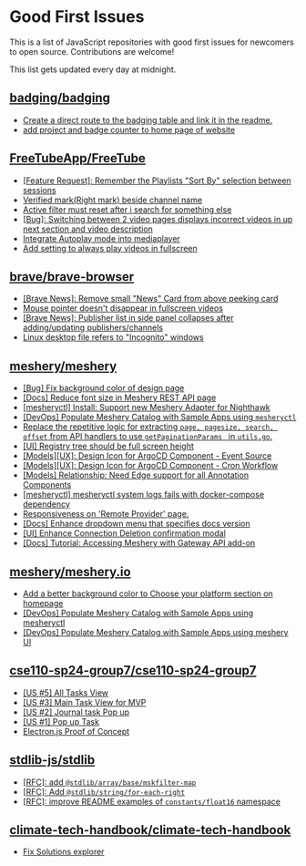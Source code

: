 # Good First Issues

This is a list of JavaScript repositories with good first issues for newcomers to open source. Contributions are welcome!

This list gets updated every day at midnight.

## [badging/badging](https://github.com/badging/badging)

- [Create a direct route to the badging table and link it in the readme.](https://github.com/badging/badging/issues/100)
- [add project and badge counter to home page of website](https://github.com/badging/badging/issues/101)

## [FreeTubeApp/FreeTube](https://github.com/FreeTubeApp/FreeTube)

- [[Feature Request]: Remember the Playlists "Sort By" selection between sessions](https://github.com/FreeTubeApp/FreeTube/issues/5008)
- [Verified mark(Right mark) beside channel name](https://github.com/FreeTubeApp/FreeTube/issues/944)
- [Active filter must reset after i search for something else](https://github.com/FreeTubeApp/FreeTube/issues/1693)
- [[Bug]: Switching between 2 video pages displays incorrect videos in up next section and video description](https://github.com/FreeTubeApp/FreeTube/issues/2261)
- [Integrate Autoplay mode into mediaplayer](https://github.com/FreeTubeApp/FreeTube/issues/1181)
- [Add setting to always play videos in fullscreen](https://github.com/FreeTubeApp/FreeTube/issues/647)

## [brave/brave-browser](https://github.com/brave/brave-browser)

- [[Brave News]: Remove small "News" Card from above peeking card](https://github.com/brave/brave-browser/issues/38188)
- [Mouse pointer doesn't disappear in fullscreen videos](https://github.com/brave/brave-browser/issues/17292)
- [[Brave News]: Publisher list in side panel collapses after adding/updating publishers/channels](https://github.com/brave/brave-browser/issues/36550)
- [Linux desktop file refers to "Incognito" windows](https://github.com/brave/brave-browser/issues/37623)

## [meshery/meshery](https://github.com/meshery/meshery)

- [[Bug] Fix background color of design page](https://github.com/meshery/meshery/issues/10775)
- [[Docs] Reduce font size in Meshery REST API page](https://github.com/meshery/meshery/issues/10900)
- [[mesheryctl] Install: Support new Meshery Adapter for Nighthawk](https://github.com/meshery/meshery/issues/10371)
- [[DevOps] Populate Meshery Catalog with Sample Apps using `mesheryctl`](https://github.com/meshery/meshery/issues/10458)
- [Replace the repetitive logic for extracting `page, pagesize, search, offset` from API handlers to use  `getPaginationParams ` in `utils.go`.](https://github.com/meshery/meshery/issues/10825)
- [[UI] Registry tree should be full screen height](https://github.com/meshery/meshery/issues/9595)
- [[Models][UX]: Design Icon for ArgoCD Component - Event Source](https://github.com/meshery/meshery/issues/10298)
- [[Models][UX]: Design Icon for ArgoCD Component - Cron Workflow](https://github.com/meshery/meshery/issues/10296)
- [[Models] Relationship: Need Edge support for all Annotation Components](https://github.com/meshery/meshery/issues/10278)
- [[mesheryctl] mesheryctl system logs fails with docker-compose dependency](https://github.com/meshery/meshery/issues/10777)
- [Responsiveness on 'Remote Provider' page.](https://github.com/meshery/meshery/issues/10743)
- [[Docs] Enhance dropdown menu that specifies docs version](https://github.com/meshery/meshery/issues/9227)
- [[UI] Enhance Connection Deletion confirmation modal](https://github.com/meshery/meshery/issues/10558)
- [[Docs] Tutorial: Accessing Meshery with Gateway API add-on](https://github.com/meshery/meshery/issues/10333)

## [meshery/meshery.io](https://github.com/meshery/meshery.io)

- [Add a better background color to Choose your platform section on homepage](https://github.com/meshery/meshery.io/issues/1735)
- [[DevOps] Populate Meshery Catalog with Sample Apps using mesheryctl](https://github.com/meshery/meshery.io/issues/1650)
- [[DevOps] Populate Meshery Catalog with Sample Apps using meshery UI](https://github.com/meshery/meshery.io/issues/1699)

## [cse110-sp24-group7/cse110-sp24-group7](https://github.com/cse110-sp24-group7/cse110-sp24-group7)

- [[US #5] All Tasks View](https://github.com/cse110-sp24-group7/cse110-sp24-group7/issues/11)
- [[US #3] Main Task View for MVP](https://github.com/cse110-sp24-group7/cse110-sp24-group7/issues/7)
- [[US #2] Journal task Pop up](https://github.com/cse110-sp24-group7/cse110-sp24-group7/issues/6)
- [[US #1] Pop up Task](https://github.com/cse110-sp24-group7/cse110-sp24-group7/issues/5)
- [Electron.js Proof of Concept](https://github.com/cse110-sp24-group7/cse110-sp24-group7/issues/4)

## [stdlib-js/stdlib](https://github.com/stdlib-js/stdlib)

- [[RFC]: add `@stdlib/array/base/mskfilter-map`](https://github.com/stdlib-js/stdlib/issues/1322)
- [[RFC]: Add `@stdlib/string/for-each-right`](https://github.com/stdlib-js/stdlib/issues/856)
- [[RFC]: improve README examples of `constants/float16` namespace](https://github.com/stdlib-js/stdlib/issues/1555)

## [climate-tech-handbook/climate-tech-handbook](https://github.com/climate-tech-handbook/climate-tech-handbook)

- [Fix Solutions explorer](https://github.com/climate-tech-handbook/climate-tech-handbook/issues/218)

